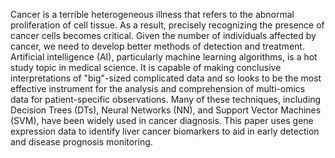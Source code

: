 Cancer is a terrible heterogeneous illness that refers to the abnormal proliferation of cell tissue. As a result, precisely recognizing the presence of cancer cells becomes critical. Given the number of individuals affected by cancer, we need to develop better methods of detection and treatment. Artificial intelligence (AI), particularly machine learning algorithms, is a hot study topic in medical science. It is capable of making conclusive interpretations of "big"-sized complicated data and so looks to be the most effective instrument for the analysis and comprehension of multi-omics data for patient-specific observations. Many of these techniques, including Decision Trees (DTs), Neural Networks (NN), and Support Vector Machines (SVM), have been widely used in cancer diagnosis. This paper uses gene expression data to identify liver cancer biomarkers to aid in early detection and disease prognosis monitoring.
